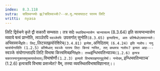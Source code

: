 ```yaml
---
index:  8.3.118
sutra:  सदिस्वन्ज्योः झ्र्?सदिस्वञ्जोः?--प्रा.मु.न्यासपाठःट परस्य लिटि
vritti:  nyasa
---
```


लिटि द्विर्वचने कृते द्वौ सकारौ सम्भवतः। तत्र सदेः `स्थादिष्वभ्यासेन चाभ्यासल्य` (8.3.64) इति सत्यप्यभ्यासेन व्यवाये षत्वं प्राप्नोति, त्वञ्ञेरपि `स्वञ्जेरपि `उपसर्गात् सुनोति` (8.3.65) इत्यादिना, अतः प्रतिषेधोऽयमारभ्यते। `अभिवस्वजे` इति। लिट्, `लिटस्तझयोरेशिरेच्` (3.4.81) इत्येश, `अनिदिताम्` (6.4.24) इति नलोपः। ननु चासंयोगादिति (1.2.5) प्रतिषेधात् स्वञ्जेः परस्य लिटः कित्त्वं नास्ति, तत् कथमत्र नलोपः? इत्यत आह---`स्वञ्जेः संयोगान्तादपि लिटि विभाषा कित्त्वमिच्छन्ति` इति। तच्च `इन्धिभवतिभ्याञ्च` (1.2.6) इत्यत्र चकारस्यानुक्तसमुच्चयार्थत्वात्; `विभाषोर्णोः` (1.2.3) इत्यतो विभाषाग्रहणानुवुत्तेर्षा। नन्वेदम्, `इन्धिभवतिभ्याञ्च` (1.2.6) इत्यत्रापि विभाषा प्रसज्येत? वैम्, तस्या व्यवस्थितविभाषाविज्ञानात्।।

